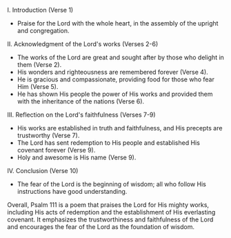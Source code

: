 I. Introduction (Verse 1)
- Praise for the Lord with the whole heart, in the assembly of the upright and congregation.

II. Acknowledgment of the Lord's works (Verses 2-6)
- The works of the Lord are great and sought after by those who delight in them (Verse 2).
- His wonders and righteousness are remembered forever (Verse 4).
- He is gracious and compassionate, providing food for those who fear Him (Verse 5).
- He has shown His people the power of His works and provided them with the inheritance of the nations (Verse 6).

III. Reflection on the Lord's faithfulness (Verses 7-9)
- His works are established in truth and faithfulness, and His precepts are trustworthy (Verse 7).
- The Lord has sent redemption to His people and established His covenant forever (Verse 9).
- Holy and awesome is His name (Verse 9).

IV. Conclusion (Verse 10)
- The fear of the Lord is the beginning of wisdom; all who follow His instructions have good understanding.

Overall, Psalm 111 is a poem that praises the Lord for His mighty works, including His acts of redemption and the establishment of His everlasting covenant. It emphasizes the trustworthiness and faithfulness of the Lord and encourages the fear of the Lord as the foundation of wisdom.